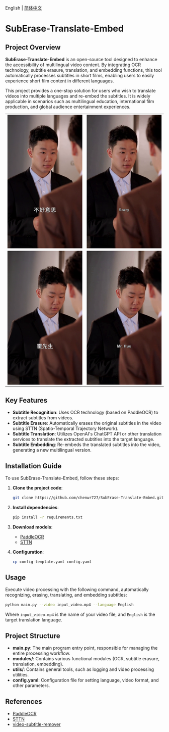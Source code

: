 English | [简体中文](README_CN.md)

# SubErase-Translate-Embed

## Project Overview

**SubErase-Translate-Embed** is an open-source tool designed to enhance the accessibility of multilingual video content. By integrating OCR technology, subtitle erasure, translation, and embedding functions, this tool automatically processes subtitles in short films, enabling users to easily experience short film content in different languages.

This project provides a one-stop solution for users who wish to translate videos into multiple languages and re-embed the subtitles. It is widely applicable in scenarios such as multilingual education, international film production, and global audience entertainment experiences.

<table>
  <tr>
    <td>
      <img src="./images/0072.png" alt="Demo Image">
    </td>
    <td>
      <img src="./images/0072_English.png" alt="Translated Image">
    </td>
  </tr>
  <tr>
    <td>
      <img src="./images/0084.png" alt="Demo Image">
    </td>
    <td>
      <img src="./images/0084_English.png" alt="Translated Image">
    </td>
  </tr>
</table>

## Key Features

- **Subtitle Recognition**: Uses OCR technology (based on PaddleOCR) to extract subtitles from videos.
- **Subtitle Erasure**: Automatically erases the original subtitles in the video using STTN (Spatio-Temporal Trajectory Network).
- **Subtitle Translation**: Utilizes OpenAI's ChatGPT API or other translation services to translate the extracted subtitles into the target language.
- **Subtitle Embedding**: Re-embeds the translated subtitles into the video, generating a new multilingual version.

## Installation Guide

To use SubErase-Translate-Embed, follow these steps:

1. **Clone the project code**:
    ```bash
    git clone https://github.com/chenwr727/SubErase-Translate-Embed.git
    ```

2. **Install dependencies**:
    ```bash
    pip install -r requirements.txt
    ```

3. **Download models**:
    - [PaddleOCR](https://paddleocr.bj.bcebos.com/PP-OCRv4/chinese/ch_PP-OCRv4_det_server_infer.tar)
    - [STTN](https://drive.google.com/file/d/1ZAMV8547wmZylKRt5qR_tC5VlosXD4Wv/view?usp=sharing)

4. **Configuration**:
    ```bash
    cp config-template.yaml config.yaml
    ```

## Usage

Execute video processing with the following command, automatically recognizing, erasing, translating, and embedding subtitles:

```bash
python main.py --video input_video.mp4 --language English
```
Where `input_video.mp4` is the name of your video file, and `English` is the target translation language.

## Project Structure

- **main.py**: The main program entry point, responsible for managing the entire processing workflow.
- **modules/**: Contains various functional modules (OCR, subtitle erasure, translation, embedding).
- **utils/**: Contains general tools, such as logging and video processing utilities.
- **config.yaml**: Configuration file for setting language, video format, and other parameters.

## References

- [PaddleOCR](https://github.com/PaddlePaddle/PaddleOCR)
- [STTN](https://github.com/researchmm/STTN)
- [video-subtitle-remover](https://github.com/YaoFANGUK/video-subtitle-remover)

